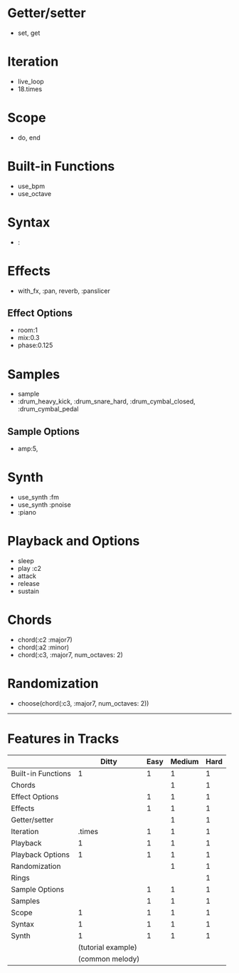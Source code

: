 # Getter/setter
- set, get
# Iteration
- live_loop
- 18.times
# Scope
- do, end
# Built-in Functions
- use_bpm
- use_octave
# Syntax
- :
# Effects 
- with_fx, :pan, reverb, :panslicer
## Effect Options
- room:1
- mix:0.3
- phase:0.125
# Samples
- sample
- :drum_heavy_kick, :drum_snare_hard, :drum_cymbal_closed, :drum_cymbal_pedal
## Sample Options
- amp:5, 
# Synth
- use_synth :fm
- use_synth :pnoise
- :piano
# Playback and Options
- sleep
- play :c2
- attack
- release
- sustain
# Chords
- chord(:c2 :major7)
- chord(:a2 :minor)
- chord(:c3, :major7, num_octaves: 2)
# Randomization
- choose(chord(:c3, :major7, num_octaves: 2))

--------

# Features in Tracks

|                    | Ditty              | Easy | Medium | Hard |
| ---                | -----              | ---- | ------ | ---- |
| Built-in Functions | 1                  | 1    | 1      | 1    |
| Chords             |                    |      | 1      | 1    |
| Effect Options     |                    | 1    | 1      | 1    |
| Effects            |                    | 1    | 1      | 1    |
| Getter/setter      |                    |      | 1      | 1    |
| Iteration          | .times             | 1    | 1      | 1    |
| Playback           | 1                  | 1    | 1      | 1    |
| Playback Options   | 1                  | 1    | 1      | 1    |
| Randomization      |                    |      | 1      | 1    |
| Rings              |                    |      |        | 1    |
| Sample Options     |                    | 1    | 1      | 1    |
| Samples            |                    | 1    | 1      | 1    |
| Scope              | 1                  | 1    | 1      | 1    |
| Syntax             | 1                  | 1    | 1      | 1    |
| Synth              | 1                  | 1    | 1      | 1    |
|                    | (tutorial example) |      |        |      |
|                    | (common melody)    |      |        |      |
